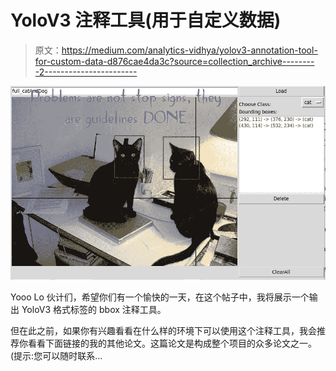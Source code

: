 # YoloV3 注释工具(用于自定义数据)

> 原文：<https://medium.com/analytics-vidhya/yolov3-annotation-tool-for-custom-data-d876cae4da3c?source=collection_archive---------2----------------------->

![](img/f62fb979820908adaa4ddfd4695119ae.png)

Yooo Lo 伙计们，希望你们有一个愉快的一天，在这个帖子中，我将展示一个输出 YoloV3 格式标签的 bbox 注释工具。

但在此之前，如果你有兴趣看看在什么样的环境下可以使用这个注释工具，我会推荐你看看下面链接的我的其他论文。这篇论文是构成整个项目的众多论文之一。(提示:您可以随时联系…